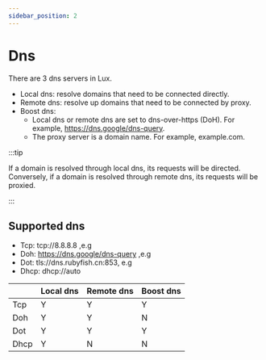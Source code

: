 ```yaml
---
sidebar_position: 2
---
```


# Dns

There are 3 dns servers in Lux.
* Local dns: resolve domains that need to be connected directly.
* Remote dns: resolve up domains that need to be connected by proxy.
* Boost dns:
  * Local dns or remote dns are set to dns-over-https (DoH). For example, https://dns.google/dns-query.
  * The proxy server is a domain name. For example, example.com.

:::tip

If a domain is resolved through local dns, its requests will be directed. 
Conversely, if a domain is resolved through remote dns, its requests will be proxied.

:::

## Supported dns
* Tcp: tcp://8.8.8.8 ,e.g
* Doh: https://dns.google/dns-query ,e.g
* Dot: tls://dns.rubyfish.cn:853, e.g
* Dhcp: dhcp://auto


|      | Local dns | Remote dns | Boost dns  |
|------|-----------|------------|------------|
| Tcp  | Y         | Y          | Y          |
| Doh  | Y         | Y          | N          |
| Dot  | Y         | Y          | Y          |
| Dhcp | Y         | N          | N          |
